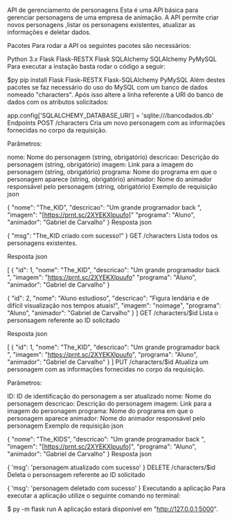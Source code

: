 API de gerenciamento de personagens
Esta é uma API básica para gerenciar personagens de uma empresa de animação. A API permite criar novos personagens ,listar os personagens existentes, atualizar as informações e deletar dados.

Pacotes Para rodar a API os seguintes pacotes são necessários:

Python 3.x
Flask
Flask-RESTX
Flask SQLAlchemy
SQLAlchemy
PyMySQL
Para executar a instação basta rodar o código a seguir:

$py pip install Flask Flask-RESTX Flask-SQLAlchemy PyMySQL
Além destes pacotes se faz necessário do uso do MySQL com um banco de dados nomeado "characters". Após isso altere a linha referente a URI do banco de dados com os atributos solicitados:

app.config['SQLALCHEMY_DATABASE_URI'] = 'sqlite:///bancodados.db'
Endpoints
POST /characters
Cria um novo personagem com as informações fornecidas no corpo da requisição.

Parâmetros:

nome: Nome do personagem (string, obrigatório)
descricao: Descrição do personagem (string, obrigatório)
imagem: Link para a imagem do personagem (string, obrigatório)
programa: Nome do programa em que o personagem aparece (string, obrigatório)
animador: Nome do animador responsável pelo personagem (string, obrigatório)
Exemplo de requisição json

 {
  "nome": "The_KID",
  "descricao": "Um grande programador back ",
  "imagem": "[https://prnt.sc/2XYEKXlpuufo]"
  "programa": "Aluno",
  "animador": "Gabriel de Carvalho"
  }
Resposta json

{
  "msg": "The_KID criado com sucesso!"
}
GET /characters
Lista todos os personagens existentes.

Resposta json

[
  {
    "id": 1,
    "nome": "The_KID",
    "descricao": "Um grande programador back ",
    "imagem": "https://prnt.sc/2XYEKXlpuufo"
    "programa": "Aluno",
    "animador": "Gabriel de Carvalho"
  }

  {
    "id": 2,
    "nome": "Aluno estudioso",
    "descricao": "Figura lendária e de difícil visualização nos tempos atuais!",
    "imagem": "noimage",
    "programa": "Aluno",
    "animador": "Gabriel de Carvalho"
  }
]
GET /characters/$id
Lista o personsagem referente ao ID solicitado

Resposta json

[
  {
    "id": 1,
    "nome": "The_KID",
    "descricao": "Um grande programador back ",
    "imagem": "https://prnt.sc/2XYEKXlpuufo",
    "programa": "Aluno",
    "animador": "Gabriel de Carvalho"
  }
]
PUT /characters/$id
Atualiza um personagem com as informações fornecidas no corpo da requisição.

Parâmetros:

ID: ID de identificação do personagem a ser atualizado
nome: Nome do personagem
descricao: Descrição do personagem
imagem: Link para a imagem do personagem
programa: Nome do programa em que o personagem aparece
animador: Nome do animador responsável pelo personagem
Exemplo de requisição json

{
  "nome": "The_KIDS",
  "descricao": "Um grande programador back ",
  "imagem": "[https://prnt.sc/2XYEKXlpuufo]",
  "programa": "Aluno",
  "animador": "Gabriel de Carvalho"
}
Resposta json

{
  'msg': 'personagem atualizado com sucesso'
}
DELETE /characters/$id
Deleta o personsagem referente ao ID solicitado

{
  'msg': 'personagem deletado com sucesso'
}
Executando a aplicação
Para executar a aplicação utilize o seguinte comando no terminal:

$ py -m flask run
A aplicação estará disponível em "http://127.0.0.1:5000".
